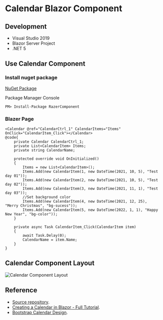 # Calendar Blazor Component
## Development
- Visual Studio 2019
- Blazor Server Project
- .NET 5

## Use Calendar Component

### Install nuget package

[NuGet Package](https://www.nuget.org/packages/RazerComponent)

Package Manager Console
```
PM> Install-Package RazerComponent
```

### Blazer Page

```
<Calendar @ref="CalendarCtrl_1" CalendarItems="Items" OnClick="CalendarItem_Click"></Calendar>
@code{ 
    private Calendar CalendarCtrl_1;
    private List<CalendarItem> Items;
    private string CalendarName;

    protected override void OnInitialized()
    {
        Items = new List<CalendarItem>();
        Items.Add(new CalendarItem(1, new DateTime(2021, 10, 5), "Test day 01"));
        Items.Add(new CalendarItem(2, new DateTime(2021, 10, 5), "Test day 02"));
        Items.Add(new CalendarItem(3, new DateTime(2021, 11, 1), "Test day 03"));
		//Set background color
        Items.Add(new CalendarItem(4, new DateTime(2021, 12, 25), "Merry Christmas", "bg-sucess"));
        Items.Add(new CalendarItem(5, new DateTime(2022, 1, 1), "Happy New Year", "bg-color"));
    }

    private async Task CalendarItem_Click(CalendarItem item)
    {
        await Task.Delay(0);
        CalendarName = item.Name;
    }
}
```


## Calendar Component Layout

![Calendar Component Layout](https://i.imgur.com/ue4Yg03.png)


## Reference

- [Source repository](https://github.com/robinli/CalendarBlazorComponent).
- [Creating a Calendar in Blazor - Full Tutorial](https://youtu.be/33klf8M5JAA).
- [Bootstrap Calendar Design](https://bootsnipp.com/snippets/M3jmA).

